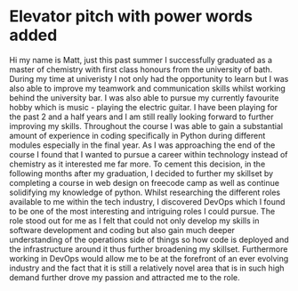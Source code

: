 # Elevator pitch with power words added


Hi my name is Matt, just this past summer I successfully graduated as a master of chemistry 
with first class honours from the university of bath. During my time at univeristy I not only had the opportunity to learn
but I was also able to improve my teamwork and communication skills whilst working behind the university bar. I was also able to pursue my currently favourite hobby which is music - playing the electric guitar. I have been playing for the past 2 and a half years and I am still really looking forward to further improving my skills. Throughout the course I was able to gain a substantial 
amount of experience in coding specifically in Python during different modules especially in the final year. As I was approaching
the end of the course I found that I wanted to pursue a career within technology instead of chemistry as it interested me far more. 
To cement this decision, in the following months after my graduation, I decided to further my skillset by completing a course in 
web design on freecode camp as well as continue solidifying my knowledge of python. Whilst researching the different roles 
available to me within the tech industry, I discovered DevOps which I found to be one of the most interesting and intriguing roles 
I could pursue. The role stood out for me as I felt that could not only develop my skills in software development and coding but also 
gain much deeper understanding of the operations side of things so how code is deployed and the infrastructure around it thus further
broadening my skillset. Furthermore working in DevOps would allow me to be at the forefront of an ever evolving industry and the fact 
that it is still a relatively novel area that is in such high demand further drove my passion and attracted me to the role.
